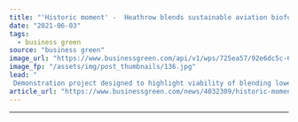 ```yaml
---
title: "'Historic moment' -  Heathrow blends sustainable aviation biofuel into airport refueling pipeline"
date: "2021-06-03"
tags: 
  - business green
source: "business green"
image_url: "https://www.businessgreen.com/api/v1/wps/725ea57/92e6dc5c-6378-4ba1-bb1d-684394ecc505/8/Heathrow-185x114.jpg"
image_fp: "/assets/img/post_thumbnails/136.jpg"
lead: "
 Demonstration project designed to highlight viability of blending lower carbon biofuels with conventional jet fuel to reduce CO2 from flight ahead of G7 ..."
article_url: "https://www.businessgreen.com/news/4032309/historic-moment-heathrow-blends-sustainable-aviation-biofuel-airport-refueling-pipeline"
---
```


---
